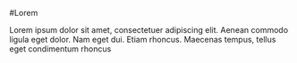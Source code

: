 #Lorem

Lorem ipsum dolor sit amet, consectetuer adipiscing elit. Aenean commodo ligula eget dolor. Nam eget dui. Etiam rhoncus. Maecenas tempus, tellus eget condimentum rhoncus